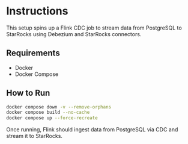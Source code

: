 
# Instructions

This setup spins up a Flink CDC job to stream data from PostgreSQL to StarRocks using Debezium and StarRocks connectors.

## Requirements

- Docker
- Docker Compose

## How to Run

```bash
docker compose down -v --remove-orphans
docker compose build --no-cache
docker compose up --force-recreate
```

Once running, Flink should ingest data from PostgreSQL via CDC and stream it to StarRocks.
